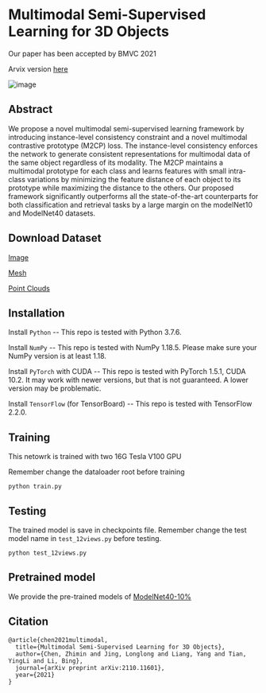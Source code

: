 # Multimodal Semi-Supervised Learning for 3D Objects

Our paper has been accepted by BMVC 2021

Arvix version [here](https://arxiv.org/abs/2110.11601)

![image](https://github.com/AutoAILab/Multimodal-Semi-Learning/blob/main/Framework.png)

## Abstract

We propose a novel multimodal semi-supervised learning framework by introducing instance-level consistency constraint and  a novel multimodal contrastive prototype (M2CP) loss. The instance-level consistency enforces the network to generate consistent representations for multimodal data of the same object regardless of its modality. The M2CP maintains a multimodal prototype for each class and learns features with small intra-class variations by minimizing the feature distance of each object to its prototype while maximizing the distance to the others. Our proposed framework significantly outperforms all the state-of-the-art counterparts for both classification and retrieval tasks by a large margin on the modelNet10 and ModelNet40 datasets.

## Download Dataset
[Image](https://drive.google.com/file/d/1-Gz4HMwM96zEnR3Hji4UEAGB4FPrd5Xo/view?usp=sharing)

[Mesh](https://drive.google.com/file/d/1pcOK10d4NrgJzAbqLJFF9hIA43pwiVEH/view?usp=sharing)

[Point Clouds](https://drive.google.com/file/d/1VyXh4Q7EJK0uUM6xAgAHyzwpFFui_se4/view?usp=sharing)


## Installation
Install ```Python``` -- This repo is tested with Python 3.7.6.

Install ```NumPy``` -- This repo is tested with NumPy 1.18.5. Please make sure your NumPy version is at least 1.18.

Install ```PyTorch``` with CUDA -- This repo is tested with PyTorch 1.5.1, CUDA 10.2. It may work with newer versions, but that is not guaranteed. A lower version may be problematic.

Install ```TensorFlow``` (for TensorBoard) -- This repo is tested with TensorFlow 2.2.0.


## Training
This netowrk is trained with two 16G Tesla V100 GPU

Remember change the dataloader root before training
```
python train.py
```

## Testing
The trained model is save in checkpoints file. Remember change the test model name in ```test_12views.py``` before testing.

```
python test_12views.py

```
## Pretrained model
We provide the pre-trained models of [ModelNet40-10%](https://www.dropbox.com/s/wptl91al4jhnwqo/ModelNet40_p10_nt_xw2_aw0_cw9_baseshare_Cos_12views_imgsize224_10w.zip?dl=0)

## Citation
```
@article{chen2021multimodal,
  title={Multimodal Semi-Supervised Learning for 3D Objects},
  author={Chen, Zhimin and Jing, Longlong and Liang, Yang and Tian, YingLi and Li, Bing},
  journal={arXiv preprint arXiv:2110.11601},
  year={2021}
}
```


